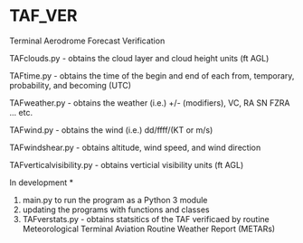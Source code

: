 # TAF_VER
Terminal Aerodrome Forecast Verification


TAFclouds.py - obtains the cloud layer and cloud height units (ft AGL)

TAFtime.py - obtains the time of the begin and end of each from, temporary, probability, and becoming (UTC)

TAFweather.py - obtains the weather (i.e.) +/- (modifiers), VC, RA SN FZRA ... etc. 

TAFwind.py - obtains the wind (i.e.) dd/ffff/(KT or m/s)  

TAFwindshear.py - obtains altitude, wind speed, and wind direction 

TAFverticalvisibility.py - obtains verticial visibility units (ft AGL)

In development * 
1. main.py to run the program as a Python 3 module 
2. updating the programs with functions and classes 
3. TAFverstats.py - obtains statsitics of the TAF verificaed by routine Meteorological Terminal Aviation Routine Weather Report (METARs) 
